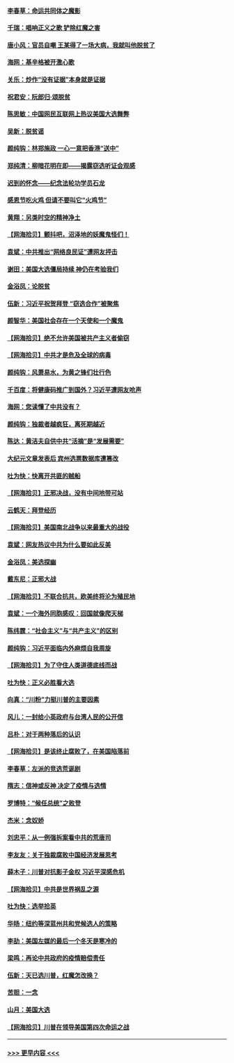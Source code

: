 #### [李春草：命运共同体之魔影](../pages/nsc993/n12585026.md?t=12011251) 
#### [千瑞：唱响正义之歌 铲除红魔之害](../pages/nsc993/n12585002.md?t=12011251) 
#### [唐小风：官员自嘲 王某得了一场大病，我就叫他脱贫了](../pages/nsc993/n12584981.md?t=12011251) 
#### [海网：基辛格被开激心歌](../pages/nsc993/n12584946.md?t=12011251) 
#### [关乐：炒作“没有证据”本身就是证据](../pages/nsc993/n12583146.md?t=12011251) 
#### [祝君安：阮郎归‧颂脱贫](../pages/nsc993/n12583119.md?t=12011251) 
#### [陈思敏：中国网民互联网上热议美国大选舞弊](../pages/nsc993/n12582845.md?t=12011251) 
#### [吴新：脱贫谣](../pages/nsc993/n12580839.md?t=12011251) 
#### [颜纯钩：林郑施政 一心一意把香港“送中”](../pages/nsc993/n12580805.md?t=12011251) 
#### [郑纯清：柳暗花明在即——揭露窃选听证会观感](../pages/nsc993/n12580795.md?t=12011251) 
#### [迟到的怀念——纪念法轮功学员石龙](../pages/nsc993/n12580245.md?t=12011251) 
#### [感恩节吃火鸡  但请不要叫它“火鸡节”](../pages/nsc993/n12580252.md?t=12011251) 
#### [黄翔：另类时空的精神净土](../pages/nsc993/n12578638.md?t=12011251) 
#### [【网海拾贝】颤抖吧，沼泽地的妖魔鬼怪们！](../pages/nsc993/n12578552.md?t=12011251) 
#### [袁斌：中共推出“网络良民证”遭网友抨击](../pages/nsc993/n12578511.md?t=12011251) 
#### [谢田：美国大选僵局持续 神仍在考验我们](../pages/nsc993/n12577432.md?t=12011251) 
#### [金浴凤：论脱贫](../pages/nsc993/n12576386.md?t=12011251) 
#### [伍新：习近平祝贺拜登 “窃选合作”被聚焦](../pages/nsc993/n12576358.md?t=12011251) 
#### [颜智华：美国社会存在一个天使和一个魔鬼](../pages/nsc993/n12574299.md?t=12011251) 
#### [【网海拾贝】绝不允许美国被共产主义者偷窃](../pages/nsc993/n12573396.md?t=12011251) 
#### [【网海拾贝】中共才是危及全球的病毒](../pages/nsc993/n12571204.md?t=12011251) 
#### [颜纯钩：风萧易水，为黄之锋们壮行色](../pages/nsc993/n12571487.md?t=12011251) 
#### [千百度：将健康码推广到国外？习近平遭网友呛声](../pages/nsc993/n12570808.md?t=12011251) 
#### [海网：您读懂了中共没有？](../pages/nsc993/n12570487.md?t=12011251) 
#### [颜纯钩：独裁者越疯狂，离死期越近](../pages/nsc993/n12569055.md?t=12011251) 
#### [陈达：黄洁夫自供中共“活摘”是“发展需要”](../pages/nsc993/n12568541.md?t=12011251) 
#### [大纪元文章发表后 宾州选票数据库遭篡改](../pages/nsc993/n12568105.md?t=12011251) 
#### [吐为快：快离开共匪的贼船](../pages/nsc993/n12568462.md?t=12011251) 
#### [【网海拾贝】正邪决战，没有中间地带可站](../pages/nsc993/n12568439.md?t=12011251) 
#### [云鹤天：拜登经历](../pages/nsc993/n12567294.md?t=12011251) 
#### [【网海拾贝】美国南北战争以来最重大的战役](../pages/nsc993/n12567247.md?t=12011251) 
#### [袁斌：网友热议中共为什么要如此反美](../pages/nsc993/n12567162.md?t=12011251) 
#### [金浴凤：美选探幽](../pages/nsc993/n12567147.md?t=12011251) 
#### [戴东尼：正邪大战](../pages/nsc993/n12567033.md?t=12011251) 
#### [【网海拾贝】不联合抗共，欧美终将沦为殖民地](../pages/nsc993/n12565068.md?t=12011251) 
#### [袁斌：一个海外同胞感叹：回国就像爬天梯](../pages/nsc993/n12564986.md?t=12011251) 
#### [陈纬霆：“社会主义”与“共产主义”的区别](../pages/nsc993/n12562417.md?t=12011251) 
#### [颜纯钩：习近平面临内外麻烦自我周旋](../pages/nsc993/n12563356.md?t=12011251) 
#### [【网海拾贝】为了守住人类道德底线而战](../pages/nsc993/n12562542.md?t=12011251) 
#### [吐为快：正义必胜看大选](../pages/nsc993/n12561967.md?t=12011251) 
#### [向真：“川粉”力挺川普的主要因素](../pages/nsc993/n12560774.md?t=12011251) 
#### [风儿：一封给小英政府与台湾人民的公开信](../pages/nsc993/n12560581.md?t=12011251) 
#### [吕朴：对于两种落后的认识](../pages/nsc993/n12560492.md?t=12011251) 
#### [【网海拾贝】是该终止腐败了，在美国陷落前](../pages/nsc993/n12559936.md?t=12011251) 
#### [李春草：左派的竞选荒诞剧](../pages/nsc993/n12558380.md?t=12011251) 
#### [隋志：信神或反神 决定了疫情与选情](../pages/nsc993/n12558255.md?t=12011251) 
#### [罗博特：“候任总统”之败登](../pages/nsc993/n12558189.md?t=12011251) 
#### [杰米：念奴娇](../pages/nsc993/n12558174.md?t=12011251) 
#### [刘忠平：从一例强拆案看中共的荒唐司](../pages/nsc993/n12558036.md?t=12011251) 
#### [李友友：关于独裁腐败中国经济发展思考](../pages/nsc993/n12558004.md?t=12011251) 
#### [薛木子：川普对抗影子金权 习近平深感危机](../pages/nsc993/n12557342.md?t=12011251) 
#### [【网海拾贝】中共是世界祸乱之源](../pages/nsc993/n12555353.md?t=12011251) 
#### [吐为快：选举拾英](../pages/nsc993/n12555041.md?t=12011251) 
#### [华旸：纽约等深蓝州共和党候选人的策略](../pages/nsc993/n12554309.md?t=12011251) 
#### [李劼：美国左媒的最后一个冬天是寒冷的](../pages/nsc993/n12552947.md?t=12011251) 
#### [梁鸣：再论中共政府的疫情赔偿责任](../pages/nsc993/n12553012.md?t=12011251) 
#### [伍新：天已选川普，红魔怎改换？](../pages/nsc993/n12552970.md?t=12011251) 
#### [苦胆：一念](../pages/nsc993/n12552957.md?t=12011251) 
#### [山月：美国大选](../pages/nsc993/n12552446.md?t=12011251) 
#### [【网海拾贝】川普在领导美国第四次命运之战](../pages/nsc993/n12551973.md?t=12011251) 

----
#### [ >>> 更早内容 <<< ](../indexes/nsc993-earlier.md)
